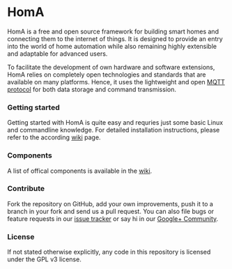 # HomA

HomA is a free and open source framework for building smart homes and connecting them to the internet of things. 
It is designed to provide an entry into the world of home automation while also remaining highly extensible and adaptable for advanced users. 

To facilitate the development of own hardware and software extensions, HomA relies on completely open technologies and standards that are available on many platforms. Hence, it uses the lightweight and open [MQTT protocol](http://mqtt.org/faq) for both data storage and command transmission. 



### Getting started
Getting started with HomA is quite easy and requries just some basic Linux and commandline knowledge. For detailed installation instructions, please refer to the according [wiki](https://github.com/binarybucks/homA/wiki/Components) page.

### Components 
A list of offical components is available in the [wiki](https://github.com/binarybucks/homA/wiki/Components). 

### Contribute
Fork the repository on GitHub, add your own improvements, push it to a branch in your fork and send us a pull request.
You can also file bugs or feature requests in our [issue tracker](https://github.com/binarybucks/homA/issues) or say hi in our [Google+ Community](https://plus.google.com/u/0/communities/111676474572375715081).

### License
If not stated otherwise explicitly, any code in this repository is licensed under the GPL v3 license.

